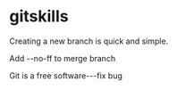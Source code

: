 # gitskills


Creating a new branch is quick and simple.

Add  --no-ff  to merge branch

Git is a free software---fix bug
